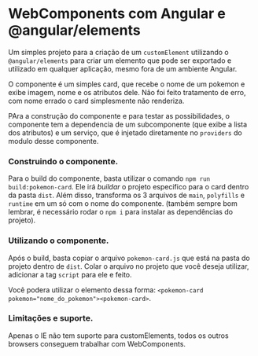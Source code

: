 # WebComponents com Angular e @angular/elements

Um simples projeto para a criação de um `customElement` utilizando o `@angular/elements` para criar um elemento que pode ser
exportado e utilizado em qualquer aplicação, mesmo fora de um ambiente Angular.

O componente é um simples card, que recebe o nome de um pokemon e exibe imagem, nome e os atributos dele. Não foi
feito tratamento de erro, com nome errado o card simplesmente não renderiza.

PAra a construção do componente e para testar as possibilidades, o componente tem a dependencia de um subcomponente (que exibe a
lista dos atributos) e um serviço, que é injetado diretamente no `providers` do modulo desse componente.

### Construindo o componente.

Para o build do componente, basta utilizar o comando `npm run build:pokemon-card`. Ele irá _buildar_ o projeto especifico para o
card dentro da pasta `dist`. Além disso, transforma os 3 arquivos de `main`, `polyfills` e `runtime` em um só com o nome do componente.
(também sempre bom lembrar, é necessário rodar o `npm i` para instalar as dependências do projeto).

### Utilizando o componente.

Após o build, basta copiar o arquivo `pokemon-card.js` que está na pasta do projeto dentro de `dist`. Colar o arquivo no projeto que
você deseja utilizar, adicionar a tag `script` para ele e feito.

Você podera utilizar o elemento dessa forma:
`<pokemon-card pokemon="nome_do_pokemon"><pokemon-card>`.

### Limitações e suporte.

Apenas o IE não tem suporte para customElements, todos os outros browsers conseguem trabalhar com WebComponents.